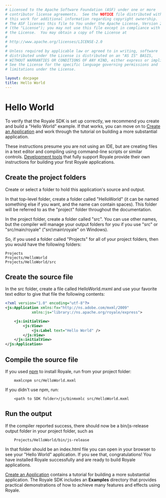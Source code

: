 ```yaml
---
# Licensed to the Apache Software Foundation (ASF) under one or more
# contributor license agreements.  See the NOTICE file distributed with
# this work for additional information regarding copyright ownership.
# The ASF licenses this file to You under the Apache License, Version 2.0
# (the "License"); you may not use this file except in compliance with
# the License.  You may obtain a copy of the License at
# 
# http://www.apache.org/licenses/LICENSE-2.0
# 
# Unless required by applicable law or agreed to in writing, software
# distributed under the License is distributed on an "AS IS" BASIS,
# WITHOUT WARRANTIES OR CONDITIONS OF ANY KIND, either express or implied.
# See the License for the specific language governing permissions and
# limitations under the License.

layout: docpage
title: Hello World
---
```


# Hello World

To verify that the Royale SDK is set up correctly, we recommend you create and build a "Hello World" example. If that works, you can move on to [Create an Application](Create%20An%20Application.html) and work through the tutorial on building a more substantial application.

These instructions presume you are not using an IDE, but are creating files in a text editor and compiling using command-line scripts or similar controls. [Development tools](Welcome/Get_Started/Development-tools.html) that fully support Royale provide their own instructions for building your first Royale applications.

## Create the project folders

Create or select a folder to hold this application's source and output.  

In that top-level folder, create a folder called "HelloWorld" (it can be named something else if you want, and the name can contain spaces).  This folder will be referred to as the "project" folder throughout the documentation.  

In the project folder, create a folder called "src". You can use other names, but the compiler will manage your output folders for you if you use "src" or "src/main/royale" ("src\main\royale" on Windows).

So, if you used a folder called "Projects" for all of your project folders, then you would have the following folders:

```
Projects
Projects/HelloWorld
Projects/HelloWorld/src
```

## Create the source file

In the src folder, create a file called HelloWorld.mxml and use your favorite text editor to give that file the following contents:

```xml
<?xml version="1.0" encoding="utf-8"?>
<js:Application xmlns:fx="http://ns.adobe.com/mxml/2009"
            xmlns:js="library://ns.apache.org/royale/express">

    <js:initialView>
        <js:View>
            <js:Label text="Hello World" />
        </js:View>
    </js:initialView>
</js:Application>
```

## Compile the source file

If you used <a href="https://www.npmjs.com/" target="_blank">npm</a> to install Royale, run from your project folder:

```
    mxmlcnpm src/HelloWorld.mxml
```

If you didn't use npm, run:

```
    <path to SDK folder>/js/binmxmlc src/HelloWorld.mxml
```

## Run the output

If the compiler reported success, there should now be a bin/js-release output folder in your project folder, such as 

```
    Projects/HelloWorld/bin/js-release
```

In that folder should be an index.html file you can open in your browser to see your "Hello World" application.  If you see that, congratulations!  You have installed Royale successfully and are ready to build Royale applications.  

[Create an Application](Create%20An%20Application.html) contains a tutorial for building a more substantial application. The Royale SDK includes an **Examples** directory that provides practical demonstrations of how to achieve many features and effects using Royale.
